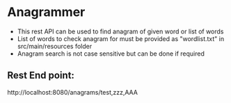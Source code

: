 # Anagrammer

* This rest API can be used to find anagram of given word or list of words
* List of words to check anagram for must be provided as "wordlist.txt" in src/main/resources folder
* Anagram search is not case sensitive but can be done if required


## Rest End point:
http://localhost:8080/anagrams/test,zzz,AAA
